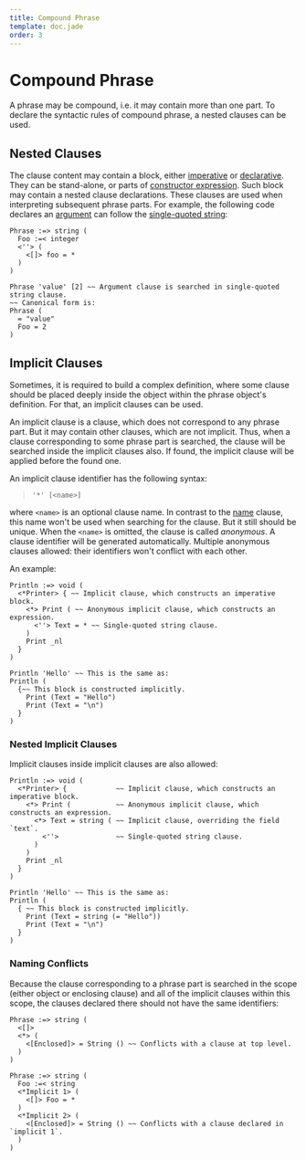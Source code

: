 ```yaml
---
title: Compound Phrase
template: doc.jade
order: 3
---
```


Compound Phrase
===============
<!--
Copyright (C) 2010-2013 Ruslan Lopatin.
Permission is granted to copy, distribute and/or modify this document
under the terms of the GNU Free Documentation License, Version 1.3
or any later version published by the Free Software Foundation;
with no Invariant Sections, no Front-Cover Texts, and no Back-Cover Texts.
A copy of the license is included in the section entitled "GNU
Free Documentation License".
-->

A phrase may be compound, i.e. it may contain more than one part. To declare the
syntactic rules of compound phrase, a nested clauses can be used.


Nested Clauses
--------------

The clause content may contain a block, either
[imperative](/docs/sentences/imperatives.html) or
[declarative](../sentences/statements.html#declarative-block). They can be
stand-alone, or parts of
[constructor expression](../objects/creation.html#constructor-expression).
Such block may contain a nested clause declarations. These clauses are used when
interpreting subsequent phrase parts. For example, the following code declares
an [argument](clauses.html#argument) can follow the
[single-quoted string](clauses.html#single-quoted-string):
```o42a
Phrase :=> string (
  Foo :=< integer
  <''> (
    <[]> foo = *
  )
)

Phrase 'value' [2] ~~ Argument clause is searched in single-quoted string clause.
~~ Canonical form is:
Phrase (
  = "value"
  Foo = 2
)
```


Implicit Clauses
----------------

Sometimes, it is required to build a complex definition, where some clause
should be placed deeply inside the object within the phrase object's definition.
For that, an implicit clauses can be used.

An implicit clause is a clause, which does not correspond to any phrase part.
But it may contain other clauses, which are not implicit. Thus, when a clause
corresponding to some phrase part is searched, the clause will be searched
inside the implicit clauses also. If found, the implicit clause will be applied
before the found one.

An implicit clause identifier has the following syntax:

> `'*' [<name>]`

where `<name>` is an optional clause name. In contrast to the
[name](clauses.html#name) clause, this name won't be used when searching for the
clause. But it still should be unique. When the `<name>` is omitted, the clause
is called _anonymous_. A clause identifier will be generated automatically.
Multiple anonymous clauses allowed: their identifiers won't conflict with each other.

An example:
```o42a
Println :=> void (
  <*Printer> { ~~ Implicit clause, which constructs an imperative block.
    <*> Print ( ~~ Anonymous implicit clause, which constructs an expression.
      <''> Text = * ~~ Single-quoted string clause.
    )
    Print _nl
  }
)

Println 'Hello' ~~ This is the same as:
Println (
  {~~ This block is constructed implicitly.
    Print (Text = "Hello")
    Print (Text = "\n")
  }
)
```


### Nested Implicit Clauses ###

Implicit clauses inside implicit clauses are also allowed:
```o42a
Println :=> void (
  <*Printer> {            ~~ Implicit clause, which constructs an imperative block.
    <*> Print (           ~~ Anonymous implicit clause, which constructs an expression.
      <*> Text = string ( ~~ Implicit clause, overriding the field `text`.
        <''>              ~~ Single-quoted string clause.
      )
    )
    Print _nl
  }
)

Println 'Hello' ~~ This is the same as:
Println (
  { ~~ This block is constructed implicitly.
    Print (Text = string (= "Hello"))
    Print (Text = "\n")
  }
)
```

### Naming Conflicts ###

Because the clause corresponding to a phrase part is searched in the scope
(either object or enclosing clause) and all of the implicit clauses within this
scope, the clauses declared there should not have the same identifiers:
```o42a
Phrase :=> string (
  <[]>
  <*> (
    <[Enclosed]> = String () ~~ Conflicts with a clause at top level.
  )
)
```
```o42a
Phrase :=> string (
  Foo :=< string
  <*Implicit 1> (
    <[]> Foo = *
  )
  <*Implicit 2> (
    <[Enclosed]> = String () ~~ Conflicts with a clause declared in `implicit 1`.
  )
)
```
